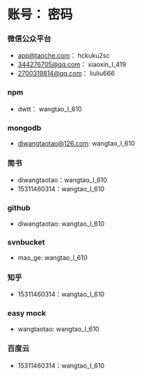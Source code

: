 # 账号： 密码
### 微信公众平台
- app@taoche.com：  hckuku2sc
- 344276705@qq.com： xiaoxin_I_419
- 2700319814@qq.com： liuliu666
### npm 
- dwtt： wangtao_I_610
### mongodb
- diwangtaotao@126.com: wangtao_I_610
### 简书
- diwangtaotao：wangtao_I_610
- 15311460314：wangtao_I_610
### github
- diwangtaotao: wangtao_I_610
### svnbucket
- mao_ge: wangtao_I_610
### 知乎
- 15311460314：wangtao_I_610
### easy mock
- wangtaotao: wangtao_I_610
### 百度云
- 15311460314：wangtao_I_610